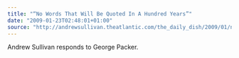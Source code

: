 ```yaml
---
title: "“No Words That Will Be Quoted In A Hundred Years”"
date: "2009-01-23T02:48:01+01:00"
source: "http://andrewsullivan.theatlantic.com/the_daily_dish/2009/01/no-words-that-w.html"
---
```


Andrew Sullivan responds to George Packer.
